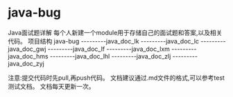 # java-bug
Java面试题详解
  每个人新建一个module用于存储自己的面试题和答案,以及相关代码。
  项目结构
   java-bug
   ---------java_doc_lk
   ---------java_doc_lc
   ---------java_doc_gwj
   ---------java_doc_lf
   ---------java_doc_lxm
   ---------java_doc_hms
   ---------java_doc_lhl
   ---------java_doc_zlj
   ---------java_doc_zyj

注意:提交代码时先pull,再push代码。
文档建议通过.md文件的格式,可以参考test测试文档。
文档每天更新一次。

